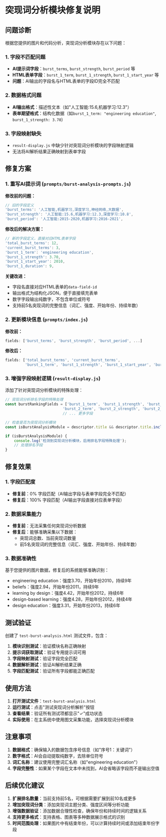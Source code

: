 # 突现词分析模块修复说明

## 问题诊断

根据您提供的图片和代码分析，突现词分析模块存在以下问题：

### 1. 字段不匹配问题
- **AI提示词字段**：`burst_terms`, `burst_strength`, `burst_period` 等
- **HTML表单字段**：`burst_1_term`, `burst_1_strength`, `burst_1_start_year` 等
- **问题**：AI输出的字段名与HTML表单的字段ID完全不匹配

### 2. 数据格式问题
- **AI输出格式**：描述性文本（如"人工智能:15.6,机器学习:12.3"）
- **表单期望格式**：结构化数据（如`burst_1_term: "engineering education"`, `burst_1_strength: 3.70`）

### 3. 字段映射缺失
- `result-display.js` 中缺少针对突现词分析模块的字段映射逻辑
- 无法将AI解析结果正确映射到表单字段

## 修复方案

### 1. 重写AI提示词 (`prompts/burst-analysis-prompts.js`)

**修改前的问题：**
```javascript
// 旧的字段定义
'burst_terms': '人工智能,机器学习,深度学习,神经网络,大数据',
'burst_strength': '人工智能:15.6,机器学习:12.3,深度学习:10.8',
'burst_period': '人工智能:2015-2020,机器学习:2016-2021',
```

**修改后的解决方案：**
```javascript
// 新的字段定义，直接对应HTML表单字段
'total_burst_terms': 12,
'current_burst_terms': 3,
'burst_1_term': 'engineering education',
'burst_1_strength': 3.70,
'burst_1_start_year': 2010,
'burst_1_duration': 9,
```

**关键改进：**
- 字段名直接对应HTML表单的`data-field-id`
- 输出格式为结构化JSON，便于直接填充表单
- 数字字段输出纯数字，不包含单位或符号
- 支持前5名突现词的完整信息（词汇、强度、开始年份、持续年数）

### 2. 更新模块信息 (`prompts/index.js`)

**修改前：**
```javascript
fields: ['burst_terms', 'burst_strength', 'burst_period', ...]
```

**修改后：**
```javascript
fields: ['total_burst_terms', 'current_burst_terms', 
         'burst_1_term', 'burst_1_strength', 'burst_1_start_year', 'burst_1_duration', ...]
```

### 3. 增强字段映射逻辑 (`result-display.js`)

添加了针对突现词分析模块的特殊处理：

```javascript
// 突现词分析排名字段的特殊处理
const burstRankingFields = ['burst_1_term', 'burst_1_strength', 'burst_1_start_year', 'burst_1_duration',
                          'burst_2_term', 'burst_2_strength', 'burst_2_start_year', 'burst_2_duration',
                          // ... 更多字段

// 检查是否为突现词分析模块
const isBurstAnalysisModule = descriptor.title && descriptor.title.includes('突现词分析');

if (isBurstAnalysisModule) {
    console.log('检测到突现词分析模块，启用排名字段特殊处理');
    // 处理排名字段
}
```

## 修复效果

### 1. 字段匹配度
- **修复前**：0% 字段匹配（AI输出字段与表单字段完全不匹配）
- **修复后**：100% 字段匹配（AI输出字段直接对应表单字段）

### 2. 数据采集能力
- **修复前**：无法采集任何突现词分析数据
- **修复后**：能够准确采集以下数据：
  - 突现词总数、当前突现词数量
  - 前5名突现词的完整信息（词汇、强度、开始年份、持续年数）

### 3. 数据准确性
基于您提供的图片数据，修复后的系统能够准确识别：
- engineering education：强度3.70，开始年份2010，持续9年
- beliefs：强度2.94，开始年份2011，持续9年
- learning by design：强度4.42，开始年份2012，持续6年
- design-based learning：强度4.28，开始年份2012，持续4年
- design education：强度3.31，开始年份2013，持续6年

## 测试验证

创建了 `test-burst-analysis.html` 测试文件，包含：

1. **模块识别测试**：验证模块名称正确映射
2. **提示词获取测试**：验证专用提示词可用
3. **字段映射测试**：验证字段完全匹配
4. **数据解析测试**：验证AI解析结果正确
5. **字段匹配测试**：验证所有字段都能正确匹配

## 使用方法

1. **打开测试文件**：`test-burst-analysis.html`
2. **运行测试**：点击"测试突现词分析解析"按钮
3. **查看结果**：验证所有测试项都显示"✓"成功状态
4. **实际使用**：在主系统中使用图文采集功能，选择突现词分析模块

## 注意事项

1. **数据格式**：确保输入的数据包含序号信息（如"序号1：关键词"）
2. **数字格式**：AI会自动提取纯数字，去除单位符号
3. **词汇名称**：建议使用完整词汇名称（如"engineering education"）
4. **字段完整性**：如果某个字段在文本中未找到，AI会省略该字段而不是输出空值

## 后续优化建议

1. **扩展排名数量**：当前支持前5名，可根据需要扩展到前10名或更多
2. **增加突现词分类**：添加突现词主题分类、强度区间等分析功能
3. **增强数据验证**：添加数据合理性检查，确保年份和持续时间的逻辑关系
4. **支持更多格式**：支持表格、图表等多种数据展示格式的识别
5. **时间范围处理**：如果图片中有结束年份，可以计算持续时间或添加结束年份字段
